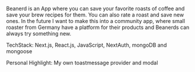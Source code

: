 Beanerd is an App where you can save your favorite roasts of coffee and save your brew recipes for them. You can also rate a roast and save new ones. In the future I want to make this into a community app, where small roaster from Germany have a platform for their products and Beanerds can always try something new.

TechStack: Next.js, React.js, JavaScript, NextAuth, mongoDB and mongoose

Personal Highlight: My own toastmessage provider and modal
